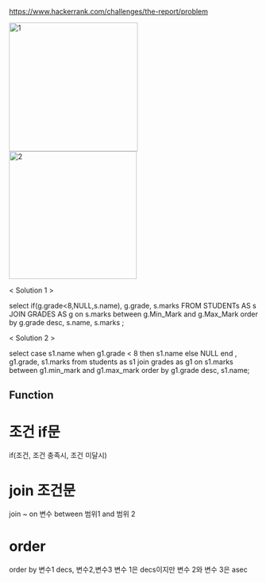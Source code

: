 https://www.hackerrank.com/challenges/the-report/problem

<img width="259" alt="1" src="https://user-images.githubusercontent.com/78076248/115391155-6f2e0d00-a1df-11eb-9969-e8fea550df3c.PNG">

<img width="257" alt="2" src="https://user-images.githubusercontent.com/78076248/115391165-71906700-a1df-11eb-9013-36bf93713153.PNG">

< Solution 1 >

select if(g.grade<8,NULL,s.name),
g.grade,  s.marks
FROM STUDENTs AS s
JOIN GRADES AS g
on s.marks between g.Min_Mark and g.Max_Mark
order by g.grade desc, s.name, s.marks
;

< Solution 2 >

select 
case s1.name when g1.grade < 8 then s1.name else NULL end ,
g1.grade, s1.marks 
from students as s1
join grades as g1 on
s1.marks between g1.min_mark and g1.max_mark
order by g1.grade desc, s1.name;

## Function

# 조건 if문
if(조건, 조건 충족시, 조건 미달시)

# join 조건문
join ~ on 변수 between 범위1 and 범위 2

# order
order by 변수1 decs, 변수2,변수3
변수 1은 decs이지만 변수 2와 변수 3은 asec
